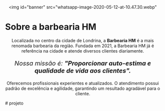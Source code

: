 <!DOCTYPE html>
<html>
<head>
    <link rel="stylesheet" href="stylçe.css">

  <style>
    p{
       text-align: center
    }
  </style>
</head>

<body>

 <img id="banner" src="whatsapp-image-2020-05-12-at-10.47.30.webp"
  <h1> Sobre a barbearia HM</h1>

  <p>Localizada no centro da cidade de Londrina, a <strong>Barbearia HM</strong> é a mais renomada barbearia da região. Fundada em 2021, a Barbearia HM já é referência na cidade e atende diversos clientes diariamente.</p>

  <p style="font-size: 20px"><em>Nossa missão é: <strong>"Proporcionar auto-estima e qualidade de vida aos clientes".</em></strong></p>

  <P>Oferecemos profissionais experientes e atualizados. O atendimento possui padrão de excelência e agilidade, garantindo um resultado agradável para o cliente.</P>
  </body>
</html># projeto
